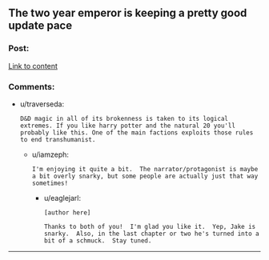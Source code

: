 ## The two year emperor is keeping a pretty good update pace

### Post:

[Link to content](https://www.fanfiction.net/s/9669819/44/The-Two-Year-Emperor)

### Comments:

- u/traverseda:
  ```
  D&D magic in all of its brokenness is taken to its logical extremes. If you like harry potter and the natural 20 you'll probably like this. One of the main factions exploits those rules to end transhumanist.
  ```

  - u/iamzeph:
    ```
    I'm enjoying it quite a bit.  The narrator/protagonist is maybe a bit overly snarky, but some people are actually just that way sometimes!
    ```

    - u/eaglejarl:
      ```
      [author here]

      Thanks to both of you!  I'm glad you like it.  Yep, Jake is snarky.  Also, in the last chapter or two he's turned into a bit of a schmuck.  Stay tuned.
      ```

---

